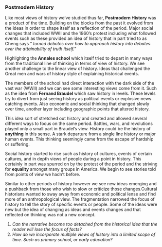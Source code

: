 ### Postmodern History

Like most views of history we’ve studied thus far, **Postmodern History** was a product of the time. Building on the blocks from the past it evolved from the ideas in order to shape itself as a reflection of the period. Major social changes that included WWII and the 1960’s protest including what followed events such as these provided an idea of history that in part tried to as Cheng says “ *turned debates over how to approach history into debates over the attainability of truth itself.*”

Highlighting the **Annales school** which itself tried to depart in many ways from the traditional line of thinking in terms of view of history. We see another challenge to the linear view of history. Ideas that challenged the Great men and wars of history style of explaining historical events.

The members of the school had direct interaction with the dark side of the vast war (WWII) and we can see some interesting views come from it. Such as the idea from **Fernand Braudel** which saw history in levels. These levels try to divert from just seeing history as political events or explosive news catching events. Also economic and social thinking that changed slowly over time, another layer including geographic points that altered history.
	
This idea sort of stretched out history and created and allowed several different ways to focus on the same period. Battles, wars, and revolutions played only a small part in Braudel’s view. History could be the history of **anything** in this sense. A stark departure from a single line history or major human events. This thinking seemingly came from the escape of hardship or suffering.

Social history started to rise such as history of cultures, events of certain cultures, and in depth views of people during a point in history. This certainly in part was spurred on by the protest of the period and the striving for **equality** amongst many groups in America. We begin to see stories told from points of view we hadn’t before.

Similar to other periods of history however we see new ideas emerging and a pushback from those who wish to slow or criticize those changes.Cultural historians wanted to sway away from economic and political lense and find more of an anthropological view. The fragmentation narrowed the focus of history to tell the story of specific events or people. Some of the ideas were new but the idea of changing as ideas and events changes and that reflected on thinking was not a new concept.


1. *Can the narrative become too detached from the historical idea that the reader will lose the focus of facts?*
2. *How do we incorporate multiple views of history into a limited scope of time. Such as primary school, or early education?*

